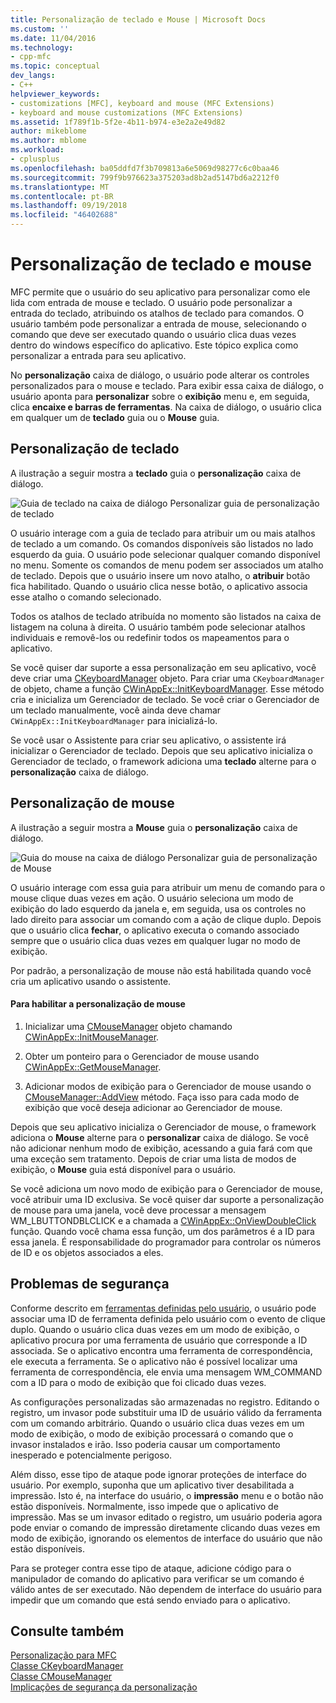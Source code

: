 ```yaml
---
title: Personalização de teclado e Mouse | Microsoft Docs
ms.custom: ''
ms.date: 11/04/2016
ms.technology:
- cpp-mfc
ms.topic: conceptual
dev_langs:
- C++
helpviewer_keywords:
- customizations [MFC], keyboard and mouse (MFC Extensions)
- keyboard and mouse customizations (MFC Extensions)
ms.assetid: 1f789f1b-5f2e-4b11-b974-e3e2a2e49d82
author: mikeblome
ms.author: mblome
ms.workload:
- cplusplus
ms.openlocfilehash: ba05ddfd7f3b709813a6e5069d98277c6c0baa46
ms.sourcegitcommit: 799f9b976623a375203ad8b2ad5147bd6a2212f0
ms.translationtype: MT
ms.contentlocale: pt-BR
ms.lasthandoff: 09/19/2018
ms.locfileid: "46402688"
---
```

# <a name="keyboard-and-mouse-customization"></a>Personalização de teclado e mouse

MFC permite que o usuário do seu aplicativo para personalizar como ele lida com entrada de mouse e teclado. O usuário pode personalizar a entrada do teclado, atribuindo os atalhos de teclado para comandos. O usuário também pode personalizar a entrada de mouse, selecionando o comando que deve ser executado quando o usuário clica duas vezes dentro do windows específico do aplicativo. Este tópico explica como personalizar a entrada para seu aplicativo.

No **personalização** caixa de diálogo, o usuário pode alterar os controles personalizados para o mouse e teclado. Para exibir essa caixa de diálogo, o usuário aponta para **personalizar** sobre o **exibição** menu e, em seguida, clica **encaixe e barras de ferramentas**. Na caixa de diálogo, o usuário clica em qualquer um de **teclado** guia ou o **Mouse** guia.

## <a name="keyboard-customization"></a>Personalização de teclado

A ilustração a seguir mostra a **teclado** guia o **personalização** caixa de diálogo.

![Guia de teclado na caixa de diálogo Personalizar](../mfc/media/mfcnextkeyboardtab.png "mfcnextkeyboardtab") guia de personalização de teclado

O usuário interage com a guia de teclado para atribuir um ou mais atalhos de teclado a um comando. Os comandos disponíveis são listados no lado esquerdo da guia. O usuário pode selecionar qualquer comando disponível no menu. Somente os comandos de menu podem ser associados um atalho de teclado. Depois que o usuário insere um novo atalho, o **atribuir** botão fica habilitado. Quando o usuário clica nesse botão, o aplicativo associa esse atalho o comando selecionado.

Todos os atalhos de teclado atribuída no momento são listados na caixa de listagem na coluna à direita. O usuário também pode selecionar atalhos individuais e removê-los ou redefinir todos os mapeamentos para o aplicativo.

Se você quiser dar suporte a essa personalização em seu aplicativo, você deve criar uma [CKeyboardManager](../mfc/reference/ckeyboardmanager-class.md) objeto. Para criar uma `CKeyboardManager` de objeto, chame a função [CWinAppEx::InitKeyboardManager](../mfc/reference/cwinappex-class.md#initkeyboardmanager). Esse método cria e inicializa um Gerenciador de teclado. Se você criar o Gerenciador de um teclado manualmente, você ainda deve chamar `CWinAppEx::InitKeyboardManager` para inicializá-lo.

Se você usar o Assistente para criar seu aplicativo, o assistente irá inicializar o Gerenciador de teclado. Depois que seu aplicativo inicializa o Gerenciador de teclado, o framework adiciona uma **teclado** alterne para o **personalização** caixa de diálogo.

## <a name="mouse-customization"></a>Personalização de mouse

A ilustração a seguir mostra a **Mouse** guia o **personalização** caixa de diálogo.

![Guia do mouse na caixa de diálogo Personalizar](../mfc/media/mfcnextmousetab.png "mfcnextmousetab") guia de personalização de Mouse

O usuário interage com essa guia para atribuir um menu de comando para o mouse clique duas vezes em ação. O usuário seleciona um modo de exibição do lado esquerdo da janela e, em seguida, usa os controles no lado direito para associar um comando com a ação de clique duplo. Depois que o usuário clica **fechar**, o aplicativo executa o comando associado sempre que o usuário clica duas vezes em qualquer lugar no modo de exibição.

Por padrão, a personalização de mouse não está habilitada quando você cria um aplicativo usando o assistente.

#### <a name="to-enable-mouse-customization"></a>Para habilitar a personalização de mouse

1. Inicializar uma [CMouseManager](../mfc/reference/cmousemanager-class.md) objeto chamando [CWinAppEx::InitMouseManager](../mfc/reference/cwinappex-class.md#initmousemanager).

1. Obter um ponteiro para o Gerenciador de mouse usando [CWinAppEx::GetMouseManager](../mfc/reference/cwinappex-class.md#getmousemanager).

1. Adicionar modos de exibição para o Gerenciador de mouse usando o [CMouseManager::AddView](../mfc/reference/cmousemanager-class.md#addview) método. Faça isso para cada modo de exibição que você deseja adicionar ao Gerenciador de mouse.

Depois que seu aplicativo inicializa o Gerenciador de mouse, o framework adiciona o **Mouse** alterne para o **personalizar** caixa de diálogo. Se você não adicionar nenhum modo de exibição, acessando a guia fará com que uma exceção sem tratamento. Depois de criar uma lista de modos de exibição, o **Mouse** guia está disponível para o usuário.

Se você adiciona um novo modo de exibição para o Gerenciador de mouse, você atribuir uma ID exclusiva. Se você quiser dar suporte a personalização de mouse para uma janela, você deve processar a mensagem WM_LBUTTONDBLCLICK e a chamada a [CWinAppEx::OnViewDoubleClick](../mfc/reference/cwinappex-class.md#onviewdoubleclick) função. Quando você chama essa função, um dos parâmetros é a ID para essa janela. É responsabilidade do programador para controlar os números de ID e os objetos associados a eles.

## <a name="security-concerns"></a>Problemas de segurança

Conforme descrito em [ferramentas definidas pelo usuário](../mfc/user-defined-tools.md), o usuário pode associar uma ID de ferramenta definida pelo usuário com o evento de clique duplo. Quando o usuário clica duas vezes em um modo de exibição, o aplicativo procura por uma ferramenta de usuário que corresponde a ID associada. Se o aplicativo encontra uma ferramenta de correspondência, ele executa a ferramenta. Se o aplicativo não é possível localizar uma ferramenta de correspondência, ele envia uma mensagem WM_COMMAND com a ID para o modo de exibição que foi clicado duas vezes.

As configurações personalizadas são armazenadas no registro. Editando o registro, um invasor pode substituir uma ID de usuário válido da ferramenta com um comando arbitrário. Quando o usuário clica duas vezes em um modo de exibição, o modo de exibição processará o comando que o invasor instalados e irão. Isso poderia causar um comportamento inesperado e potencialmente perigoso.

Além disso, esse tipo de ataque pode ignorar proteções de interface do usuário. Por exemplo, suponha que um aplicativo tiver desabilitada a impressão. Isto é, na interface do usuário, o **impressão** menu e o botão não estão disponíveis. Normalmente, isso impede que o aplicativo de impressão. Mas se um invasor editado o registro, um usuário poderia agora pode enviar o comando de impressão diretamente clicando duas vezes em modo de exibição, ignorando os elementos de interface do usuário que não estão disponíveis.

Para se proteger contra esse tipo de ataque, adicione código para o manipulador de comando do aplicativo para verificar se um comando é válido antes de ser executado. Não dependem de interface do usuário para impedir que um comando que está sendo enviado para o aplicativo.

## <a name="see-also"></a>Consulte também

[Personalização para MFC](../mfc/customization-for-mfc.md)<br/>
[Classe CKeyboardManager](../mfc/reference/ckeyboardmanager-class.md)<br/>
[Classe CMouseManager](../mfc/reference/cmousemanager-class.md)<br/>
[Implicações de segurança da personalização](../mfc/security-implications-of-customization.md)

